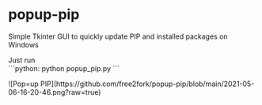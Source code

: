 # popup-pip
Simple Tkinter GUI to quickly update PIP and installed packages on Windows<br>
<p> Just run <br>
  ```python:
python popup_pip.py
```<p>
![Pop=up PIP](https://github.com/free2fork/popup-pip/blob/main/2021-05-06-16-20-46.png?raw=true)

